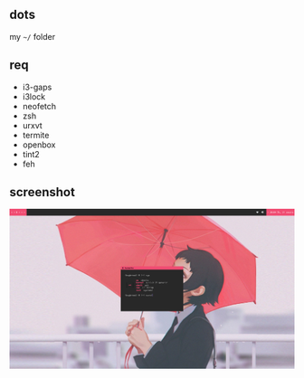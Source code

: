## dots
my `~/` folder
## req
- i3-gaps
- i3lock
- neofetch
- zsh
- urxvt
- termite
- openbox
- tint2
- feh
## screenshot 
![screenshot](https://raw.githubusercontent.com/buyBread/dots/master/screenshots/2018-01-21-200427_1366x768_scrot.png)

